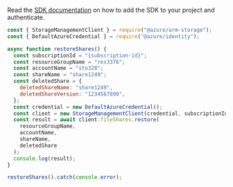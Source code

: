 Read the [SDK documentation](https://github.com/Azure/azure-sdk-for-js/blob/%40azure%2Farm-storage_17.2.0/sdk/storage/arm-storage/README.md) on how to add the SDK to your project and authenticate.

```javascript
const { StorageManagementClient } = require("@azure/arm-storage");
const { DefaultAzureCredential } = require("@azure/identity");

async function restoreShares() {
  const subscriptionId = "{subscription-id}";
  const resourceGroupName = "res3376";
  const accountName = "sto328";
  const shareName = "share1249";
  const deletedShare = {
    deletedShareName: "share1249",
    deletedShareVersion: "1234567890",
  };
  const credential = new DefaultAzureCredential();
  const client = new StorageManagementClient(credential, subscriptionId);
  const result = await client.fileShares.restore(
    resourceGroupName,
    accountName,
    shareName,
    deletedShare
  );
  console.log(result);
}

restoreShares().catch(console.error);
```
